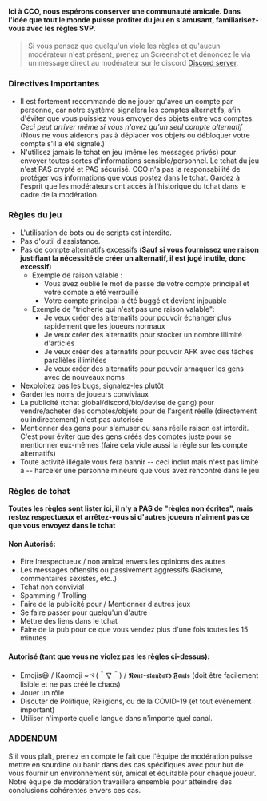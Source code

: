 

#### Ici à CCO, nous espérons conserver une communauté amicale. Dans l'idée que tout le monde puisse profiter du jeu en s'amusant, familiarisez-vous avec les règles SVP.

> Si vous pensez que quelqu'un viole les règles et qu'aucun modérateur n'est présent, prenez un Screenshot et dénoncez le via un message direct au modérateur sur le discord [Discord server](https://discord.gg/JREx8xz).
### Directives Importantes
* Il est fortement recommandé de ne jouer qu'avec un compte par personne, car notre système signalera les comptes alternatifs, afin d'éviter que vous puissiez vous envoyer des objets entre vos comptes. *Ceci peut arriver même si vous n'avez qu'un seul compte alternatif* (Nous ne vous aiderons pas à déplacer vos objets ou débloquer votre compte s'il a été signalé.)
* N'utilisez jamais le tchat en jeu (même les messages privés) pour envoyer toutes sortes d'informations sensible/personnel. Le tchat du jeu n'est PAS crypté et PAS sécurisé. CCO n'a pas la responsabilité de protéger vos informations que vous postez dans le tchat. Gardez à l'esprit que les modérateurs ont accès à l'historique du tchat dans le cadre de la modération.

### Règles du jeu
* L'utilisation de bots ou de scripts est interdite.
* Pas d'outil d'assistance.
* Pas de compte alternatifs excessifs (**Sauf si vous fournissez une raison justifiant la nécessité de créer un alternatif, il est jugé inutile, donc excessif**)
     * Exemple de raison valable :
       * Vous avez oublié le mot de passe de votre compte principal et votre compte a été verrouillé
       * Votre compte principal a été buggé et devient injouable
     * Exemple de "tricherie qui n'est pas une raison valable":
       * Je veux créer des alternatifs pour pouvoir échanger plus rapidement que les joueurs normaux
       * Je veux créer des alternatifs pour stocker un nombre illimité d'articles
       * Je veux créer des alternatifs pour pouvoir AFK avec des tâches parallèles illimitées
       * Je veux créer des alternatifs pour pouvoir arnaquer les gens avec de nouveaux noms
* Nexploitez pas les bugs, signalez-les plutôt
* Garder les noms de joueurs conviviaux
* La publicité (tchat global/discord/bio/devise de gang) pour vendre/acheter des comptes/objets pour de l'argent réelle (directement ou indirectement) n'est pas autorisée
* Mentionner des gens pour s'amuser ou sans réelle raison est interdit. C'est pour éviter que des gens créés des comptes juste pour se mentionner eux-mêmes (faire cela viole aussi la règle sur les compte alternatifs)
* Toute activité illégale vous fera bannir -- ceci inclut mais n'est pas limité à -- harceler une personne mineure que vous avez rencontré dans le jeu

### Règles de tchat
**Toutes les règles sont lister ici, il n'y a PAS de "règles non écrites", mais restez respectueux et arrêtez-vous si d'autres joueurs n'aiment pas ce que vous envoyez dans le tchat**
#### Non Autorisé: 
* Etre Irrespectueux / non amical envers les opinions des autres
* Les messages offensifs ou passivement aggressifs (Racisme, commentaires sexistes, etc..)
* Tchat non convivial
* Spamming / Trolling 
* Faire de la publicité pour / Mentionner d'autres jeux
* Se faire passer pour quelqu'un d'autre  
* Mettre des liens dans le tchat
* Faire de la pub pour ce que vous vendez plus d'une fois toutes les 15 minutes 

#### Autorisé (tant que vous ne violez pas les règles ci-dessus):
* Emojis😃 / Kaomoji ~ヾ(＾∇＾) / 𝕹𝖔𝖓𝖊-𝖘𝖙𝖆𝖓𝖉𝖆𝖗𝖉 𝕱𝖔𝖓𝖙𝖘 (doit être facilement lisible et ne pas créé le chaos)
* Jouer un rôle
* Discuter de Politique, Religions, ou de la COVID-19 (et tout évènement important)
* Utiliser n'importe quelle langue dans n'importe quel canal.

### ADDENDUM 
S'il vous plaît, prenez en compte le fait que l'équipe de modération puisse mettre en sourdine ou banir dans des cas spécifiques avec pour but de vous fournir un environnement sûr, amical et équitable pour chaque joueur. Notre équipe de modération travaillera ensemble pour atteindre des conclusions cohérentes envers ces cas.
